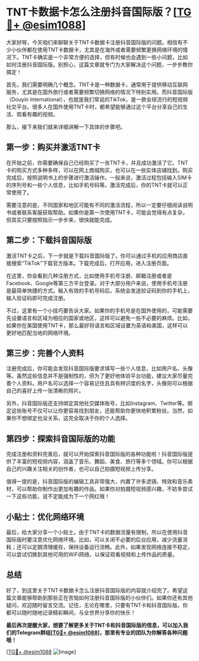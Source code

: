 # TNT卡数据卡怎么注册抖音国际版？[[TG💪+ @esim1088](https://t.me/s/esim1088)]

大家好呀，今天咱们来聊聊关于TNT卡数据卡注册抖音国际版的问题。相信有不少小伙伴都在使用TNT卡数据卡，尤其是在海外或者需要频繁更换网络环境的情况下。TNT卡确实是一个非常方便的选择，但有时候也会遇到一些小问题，比如如何注册抖音国际版。别担心，这篇文章就专门为大家解决这个问题，一步步教你搞定！

首先，我们需要明确几个概念。TNT卡是一种数据卡，通常用于提供移动互联网服务，尤其是在国外旅行或者需要频繁切换网络的情况下特别实用。而抖音国际版（Douyin International），也就是我们常说的TikTok，是一款全球流行的短视频社交平台。很多人在国外使用TNT卡时，都希望能够通过这个平台分享自己的生活、观看有趣的视频。

那么，接下来我们就来详细讲解一下具体的步骤吧。

## 第一步：购买并激活TNT卡

在开始之前，你需要确保自己已经购买了一张TNT卡，并且成功激活了它。TNT卡的购买方式多种多样，可以在网上商城购买，也可以在一些实体店铺找到。购买完成后，按照说明书上的步骤进行激活操作。一般来说，激活过程包括输入SIM卡的序列号和一些个人信息，比如手机号码等。激活完成后，你的TNT卡就可以正常使用了。

需要注意的是，不同国家和地区可能有不同的激活流程，所以一定要仔细阅读说明书或者联系客服获取帮助。如果你是第一次使用TNT卡，可能会觉得有点复杂，但其实只要按照指示一步步来，很快就能完成。

## 第二步：下载抖音国际版

激活TNT卡之后，下一步就是下载抖音国际版了。你可以通过手机的应用商店直接搜索“TikTok”下载官方版本。下载完成后，打开应用，进入注册页面。

在这里，你会看到几种注册方式，比如使用手机号注册、邮箱注册或者是Facebook、Google等第三方平台登录。对于大部分用户来说，使用手机号注册是最简单快捷的方式。输入有效的手机号码后，系统会发送验证码到你的手机上，输入验证码即可完成注册。

不过，这里有一个小技巧要告诉大家。如果你的手机号是在国外使用的，可能需要先设置语言和区域为相应的国家或地区，这样可以避免一些不必要的麻烦。比如，如果你在美国使用TNT卡，那么最好将语言和区域设置为英语和美国，这样可以更好地匹配当地的网络环境。

## 第三步：完善个人资料

注册完成后，你可能会发现抖音国际版要求填写一些个人信息，比如用户名、头像等。虽然这些信息并不是强制性的，但为了更好地体验平台功能，建议大家尽量完善个人资料。用户名可以选择一个容易记住且具有辨识度的名字，头像则可以根据自己的喜好上传一张清晰的照片。

另外，抖音国际版还支持绑定其他社交媒体账号，比如Instagram、Twitter等。绑定这些账号不仅可以让你更容易找到朋友，还能帮助你更快地积累粉丝。当然，如果你不想绑定也没关系，这完全取决于你的个人选择。

## 第四步：探索抖音国际版的功能

完成注册和资料完善后，就可以开始探索抖音国际版的各种功能啦！抖音国际版提供了丰富的短视频内容，涵盖了音乐、舞蹈、美食、旅行等多个领域。你可以根据自己的兴趣关注相关的创作者，也可以自己拍摄短视频上传分享。

值得一提的是，抖音国际版的编辑工具非常强大，内置了许多滤镜、特效和音乐素材，可以帮助你制作出更加有趣的作品。如果你对拍摄短视频感兴趣，不妨多尝试一下这些功能，说不定能成为下一个网红哦！

## 小贴士：优化网络环境

最后，给大家分享一个小贴士。由于TNT卡的数据流量有限制，所以在使用抖音国际版时要注意优化网络环境。比如，可以关闭不必要的后台应用，减少流量消耗；还可以定期清理缓存，保持设备运行流畅。此外，如果发现网络连接不稳定，可以尝试切换到其他可用的WiFi网络，以保证观看视频和上传作品的质量。

## 总结

好了，到这里关于TNT卡数据卡怎么注册抖音国际版的内容就介绍完了。希望这篇文章能够帮助到那些正在苦恼如何注册抖音国际版的小伙伴们。如果你还有其他疑问，欢迎随时留言交流。记住，无论在哪里，只要有TNT卡和抖音国际版，你都可以随时随地记录精彩瞬间，与全世界分享你的快乐！

**最后再次提醒大家，想要了解更多关于TNT卡和抖音国际版的信息，可以加入我们的Telegram群组[[TG💪+ @esim1088](https://t.me/s/esim1088)]，那里有专业的团队为你解答各种问题哦！**

[[TG💪+ @esim1088](https://t.me/s/esim1088) ![Image](https://i.postimg.cc/4NQfJmqS/Snipaste-2025-05-13-00-14-12.png)]
